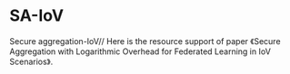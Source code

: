 # SA-IoV
Secure aggregation-IoV//
Here is the resource support of paper 《Secure Aggregation with Logarithmic Overhead for Federated Learning in IoV Scenarios》.
